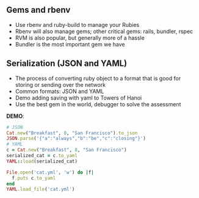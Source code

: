 ## Gems and rbenv
+ Use rbenv and ruby-build to manage your Rubies
+ Rbenv will also manage gems; other critical gems: rails, bundler, rspec
+ RVM is also popular, but generally more of a hassle
+ Bundler is the most important gem we have

## Serialization (JSON and YAML)
+ The process of converting ruby object to a format that is good for storing or sending over the network
+ Common formats: JSON and YAML
+ Demo adding saving with yaml to Towers of Hanoi
+ Use the best gem in the world, debugger to solve the assessment

**DEMO**:
```ruby
# JSON
Cat.new("Breakfast", 8, "San Francisco").to_json
JSON.parse('{"a":"always","b":"be","c":"closing"}')
# YAML
c = Cat.new("Breakfast", 8, "San Francisco")
serialized_cat = c.to_yaml
YAML::load(serialized_cat)

File.open('cat.yml', 'w') do |f|
  f.puts c.to_yaml
end
YAML.load_file('cat.yml')
```
